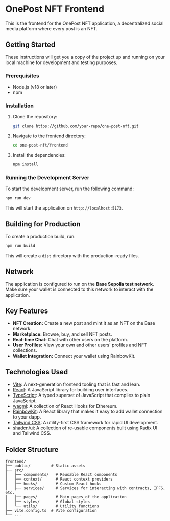 # OnePost NFT Frontend

This is the frontend for the OnePost NFT application, a decentralized social media platform where every post is an NFT.

## Getting Started

These instructions will get you a copy of the project up and running on your local machine for development and testing purposes.

### Prerequisites

- Node.js (v18 or later)
- npm

### Installation

1. Clone the repository:
   ```sh
   git clone https://github.com/your-repo/one-post-nft.git
   ```
2. Navigate to the frontend directory:
   ```sh
   cd one-post-nft/frontend
   ```
3. Install the dependencies:
   ```sh
   npm install
   ```

### Running the Development Server

To start the development server, run the following command:

```sh
npm run dev
```

This will start the application on `http://localhost:5173`.

## Building for Production

To create a production build, run:

```sh
npm run build
```

This will create a `dist` directory with the production-ready files.

## Network

The application is configured to run on the **Base Sepolia test network**. Make sure your wallet is connected to this network to interact with the application.

## Key Features

- **NFT Creation:** Create a new post and mint it as an NFT on the Base network.
- **Marketplace:** Browse, buy, and sell NFT posts.
- **Real-time Chat:** Chat with other users on the platform.
- **User Profiles:** View your own and other users' profiles and NFT collections.
- **Wallet Integration:** Connect your wallet using RainbowKit.

## Technologies Used

- [Vite](https://vitejs.dev/): A next-generation frontend tooling that is fast and lean.
- [React](https://reactjs.org/): A JavaScript library for building user interfaces.
- [TypeScript](https://www.typescriptlang.org/): A typed superset of JavaScript that compiles to plain JavaScript.
- [wagmi](https://wagmi.sh/): A collection of React Hooks for Ethereum.
- [RainbowKit](https://www.rainbowkit.com/): A React library that makes it easy to add wallet connection to your dapp.
- [Tailwind CSS](https://tailwindcss.com/): A utility-first CSS framework for rapid UI development.
- [shadcn/ui](https://ui.shadcn.com/): A collection of re-usable components built using Radix UI and Tailwind CSS.

## Folder Structure

```
frontend/
├── public/         # Static assets
├── src/
│   ├── components/   # Reusable React components
│   ├── context/      # React context providers
│   ├── hooks/        # Custom React hooks
│   ├── services/     # Services for interacting with contracts, IPFS, etc.
│   ├── pages/        # Main pages of the application
│   ├── styles/       # Global styles
│   └── utils/        # Utility functions
├── vite.config.ts  # Vite configuration
└── ...
```

